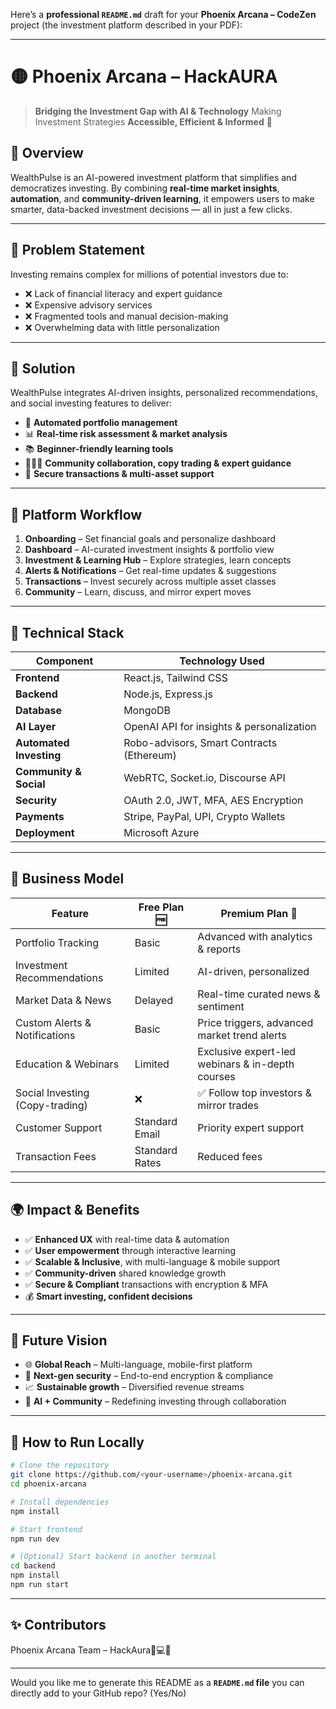 Here’s a **professional `README.md`** draft for your **Phoenix Arcana – CodeZen** project (the investment platform described in your PDF):

---

# 🟡 **Phoenix Arcana – HackAURA**

> **Bridging the Investment Gap with AI & Technology**
> Making Investment Strategies **Accessible, Efficient & Informed** 🚀

## 📌 **Overview**

WealthPulse is an AI-powered investment platform that simplifies and democratizes investing. By combining **real-time market insights**, **automation**, and **community-driven learning**, it empowers users to make smarter, data-backed investment decisions — all in just a few clicks.

---

## 🧠 **Problem Statement**

Investing remains complex for millions of potential investors due to:

* ❌ Lack of financial literacy and expert guidance
* ❌ Expensive advisory services
* ❌ Fragmented tools and manual decision-making
* ❌ Overwhelming data with little personalization

---

## 🌟 **Solution**

WealthPulse integrates AI-driven insights, personalized recommendations, and social investing features to deliver:

* 🤖 **Automated portfolio management**
* 📊 **Real-time risk assessment & market analysis**
* 📚 **Beginner-friendly learning tools**
* 🧑‍🤝‍🧑 **Community collaboration, copy trading & expert guidance**
* 🔐 **Secure transactions & multi-asset support**

---

## 🧭 **Platform Workflow**

1. **Onboarding** – Set financial goals and personalize dashboard
2. **Dashboard** – AI-curated investment insights & portfolio view
3. **Investment & Learning Hub** – Explore strategies, learn concepts
4. **Alerts & Notifications** – Get real-time updates & suggestions
5. **Transactions** – Invest securely across multiple asset classes
6. **Community** – Learn, discuss, and mirror expert moves

---

## 🧱 **Technical Stack**

| Component               | Technology Used                           |
| ----------------------- | ----------------------------------------- |
| **Frontend**            | React.js, Tailwind CSS                    |
| **Backend**             | Node.js, Express.js                       |
| **Database**            | MongoDB                                   |
| **AI Layer**            | OpenAI API for insights & personalization |
| **Automated Investing** | Robo-advisors, Smart Contracts (Ethereum) |
| **Community & Social**  | WebRTC, Socket.io, Discourse API          |
| **Security**            | OAuth 2.0, JWT, MFA, AES Encryption       |
| **Payments**            | Stripe, PayPal, UPI, Crypto Wallets       |
| **Deployment**          | Microsoft Azure                           |

---

## 💼 **Business Model**

| Feature                         | Free Plan 🆓   | Premium Plan 💎                                  |
| ------------------------------- | -------------- | ------------------------------------------------ |
| Portfolio Tracking              | Basic          | Advanced with analytics & reports                |
| Investment Recommendations      | Limited        | AI-driven, personalized                          |
| Market Data & News              | Delayed        | Real-time curated news & sentiment               |
| Custom Alerts & Notifications   | Basic          | Price triggers, advanced market trend alerts     |
| Education & Webinars            | Limited        | Exclusive expert-led webinars & in-depth courses |
| Social Investing (Copy-trading) | ❌              | ✅ Follow top investors & mirror trades           |
| Customer Support                | Standard Email | Priority expert support                          |
| Transaction Fees                | Standard Rates | Reduced fees                                     |

---

## 🌍 **Impact & Benefits**

* ✅ **Enhanced UX** with real-time data & automation
* ✅ **User empowerment** through interactive learning
* ✅ **Scalable & Inclusive**, with multi-language & mobile support
* ✅ **Community-driven** shared knowledge growth
* ✅ **Secure & Compliant** transactions with encryption & MFA
* 💰 **Smart investing, confident decisions**

---

## 🧭 **Future Vision**

* 🌐 **Global Reach** – Multi-language, mobile-first platform
* 🔐 **Next-gen security** – End-to-end encryption & compliance
* 📈 **Sustainable growth** – Diversified revenue streams
* 🤝 **AI + Community** – Redefining investing through collaboration

---

## 🧪 **How to Run Locally**

```bash
# Clone the repository
git clone https://github.com/<your-username>/phoenix-arcana.git
cd phoenix-arcana

# Install dependencies
npm install

# Start frontend
npm run dev

# (Optional) Start backend in another terminal
cd backend
npm install
npm run start
```

---

## ✨ **Contributors**

Phoenix Arcana Team – HackAura🧠💻✨

---

Would you like me to generate this README as a **`README.md` file** you can directly add to your GitHub repo? (Yes/No)
